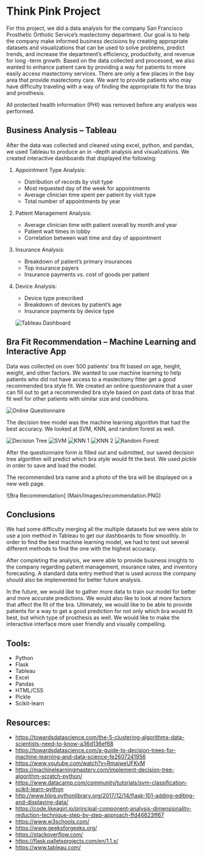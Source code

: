 # Think Pink Project

For this project, we did a data analysis for the company San Francisco Prosthetic Orthotic Service’s mastectomy department. Our goal is to help the company make informed business decisions by creating appropriate datasets and visualizations that can be used to solve problems, predict trends, and increase the department’s efficiency, productivity, and revenue for long   -term growth. Based on the data collected and processed, we also wanted to enhance patient care by providing a way for patients to more easily access mastectomy services. There are only a few places in the bay area that provide mastectomy care. We want to provide patients who may have difficulty traveling with a way of finding the appropriate fit for the bras and prosthesis.

All protected health information (PHI) was removed before any analysis was performed.


## Business Analysis – Tableau

After the data was collected and cleaned using excel, python, and pandas, we used Tableau to produce an in   -depth analysis and visualizations. We created interactive dashboards that displayed the following:

1. Appointment Type Analysis:
   - Distribution of records by visit type
   - Most requested day of the week for appointments
   - Average clinician time spent per patient by visit type
   - Total number of appointments by year
2. Patient Management Analysis:
   - Average clinician time with patient overall by month and year
   - Patient wait times in lobby
   - Correlation between wait time and day of appointment
3. Insurance Analysis:
   - Breakdown of patient’s primary insurances
   - Top insurance payers
   - Insurance payments vs. cost of goods per patient
4. Device Analysis:
   - Device type prescribed
   - Breakdown of devices by patient’s age
   - Insurance payments by device type

   ![Tableau Dashboard](Main/Images/tableau_dashboard.JPG)


## Bra Fit Recommendation – Machine Learning and Interactive App

Data was collected on over 500 patients’ bra fit based on age, height, weight, and other factors. We wanted to use machine learning to help patients who did not have access to a mastectomy fitter get a good recommended bra style fit. We created an online questionnaire that a user can fill out to get a recommended bra style based on past data of bras that fit well for other patients with similar size and conditions. 

![Online Questionnaire](Main/Images/questionnaire.JPG)

The decision tree model was the machine learning algorithm that had the best accuracy. We looked at SVM, KNN, and random forest as well. 

![Decision Tree](Main/Images/Decision_Tree.PNG) 
![SVM](Main/Images/SVM.PNG)
![KNN 1](Main/Images/KNN_1.PNG)
![KNN 2](Main/Images/KNN_2.PNG)
![Random Forest](Main/Images/Random_Forest.PNG)

After the questionnaire form is filled out and submitted, our saved decision tree algorithm will predict which bra style would fit the best. We used *pickle* in order to save and load the model.

The recommended bra name and a photo of the bra will be displayed on a new web page.

![Bra Recommendation] (Main/Images/recommendation.PNG)


## Conclusions

We had some difficulty merging all the multiple datasets but we were able to use a join method in Tableau to get our dashboards to flow smoothly. In order to find the best machine learning model, we had to test out several different methods to find the one with the highest accuracy. 

After completing the analysis, we were able to provide business insights to the company regarding patient management, insurance rates, and inventory forecasting. A standard data entry method that is used across the company should also be implemented for better future analysis.

In the future, we would like to gather more data to train our model for better and more accurate predictions. We would also like to look at more factors that affect the fit of the bra. Ultimately, we would like to be able to provide patients for a way to get a good prediction for not only which bra would fit best, but which type of prosthesis as well. We would like to make the interactive interface more user friendly and visually compelling.


## Tools:
- Python
- Flask
- Tableau
- Excel
- Pandas
- HTML/CSS
- Pickle
- Scikit-learn


## Resources:
- https://towardsdatascience.com/the-5-clustering-algorithms-data-scientists-need-to-know-a36d136ef68
- https://towardsdatascience.com/a-guide-to-decision-trees-for-machine-learning-and-data-science-fe2607241956 
- https://www.youtube.com/watch?v=RmajweUFKvM 
- https://machinelearningmastery.com/implement-decision-tree-algorithm-scratch-python/  
- https://www.datacamp.com/community/tutorials/svm-classification-scikit-learn-python 
- http://www.blog.pythonlibrary.org/2017/12/14/flask-101-adding-editing-and-displaying-data/
- https://code.likeagirl.io/principal-component-analysis-dimensionality-reduction-technique-step-by-step-approach-ffd46623ff67
- https://www.w3schools.com/
- https://www.geeksforgeeks.org/
- https://stackoverflow.com/
- https://flask.palletsprojects.com/en/1.1.x/
- https://www.tableau.com/







